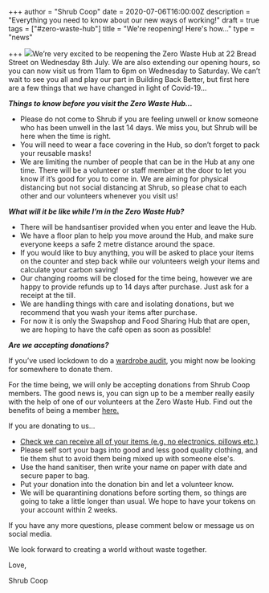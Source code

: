 +++
author = "Shrub Coop"
date = 2020-07-06T16:00:00Z
description = "Everything you need to know about our new ways of working!"
draft = true
tags = ["#zero-waste-hub"]
title = "We're reopening! Here's how..."
type = "news"

+++
![](https://res.cloudinary.com/shrub-co-op/image/upload/v1565367381/shrubcoop.org/media/unnamed_1_qog3mq.png)We’re very excited to be reopening the Zero Waste Hub at 22 Bread Street on Wednesday 8th July. We are also extending our opening hours, so you can now visit us from 11am to 6pm on Wednesday to Saturday. We can’t wait to see you all and play our part in Building Back Better, but first here are a few things that we have changed in light of Covid-19…

**_Things to know before you visit the Zero Waste Hub…_**

* Please do not come to Shrub if you are feeling unwell or know someone who has been unwell in the last 14 days. We miss you, but Shrub will be here when the time is right.
* You will need to wear a face covering in the Hub, so don’t forget to pack your reusable masks!
* We are limiting the number of people that can be in the Hub at any one time. There will be a volunteer or staff member at the door to let you know if it’s good for you to come in. We are aiming for physical distancing but not social distancing at Shrub, so please chat to each other and our volunteers whenever you visit us!

**_What will it be like while I’m in the Zero Waste Hub?_**

* There will be handsantiser provided when you enter and leave the Hub.
* We have a floor plan to help you move around the Hub, and make sure everyone keeps a safe 2 metre distance around the space.
* If you would like to buy anything, you will be asked to place your items on the counter and step back while our volunteers weigh your items and calculate your carbon saving!
* Our changing rooms will be closed for the time being, however we are happy to provide refunds up to 14 days after purchase. Just ask for a receipt at the till.
* We are handling things with care and isolating donations, but we recommend that you wash your items after purchase.
* For now it is only the Swapshop and Food Sharing Hub that are open, we are hoping to have the café open as soon as possible!

**_Are we accepting donations?_**

If you’ve used lockdown to do a [wardrobe audit](https://www.shrubcoop.org/what-is-a-wardrobe-audit/), you might now be looking for somewhere to donate them.

For the time being, we will only be accepting donations from Shrub Coop members. The good news is, you can sign up to be a member really easily with the help of one of our volunteers at the Zero Waste Hub. Find out the benefits of being a member [here.](https://www.shrubcoop.org/working-groups/swapshop/)

If you are donating to us...

* [Check we can receive all of your items (e.g. no electronics, pillows etc.)](https://res.cloudinary.com/shrub-co-op/image/upload/v1571395647/shrubcoop.org/media/SwapshopDonations_edd2f9.pdf)
* Please self sort your bags into good and less good quality clothing, and tie them shut to avoid them being mixed up with someone else's.
* Use the hand sanitiser, then write your name on paper with date and secure paper to bag.
* Put your donation into the donation bin and let a volunteer know.
* We will be quarantining donations before sorting them, so things are going to take a little longer than usual. We hope to have your tokens on your account within 2 weeks.

If you have any more questions, please comment below or message us on social media.

We look forward to creating a world without waste together.

Love,

Shrub Coop